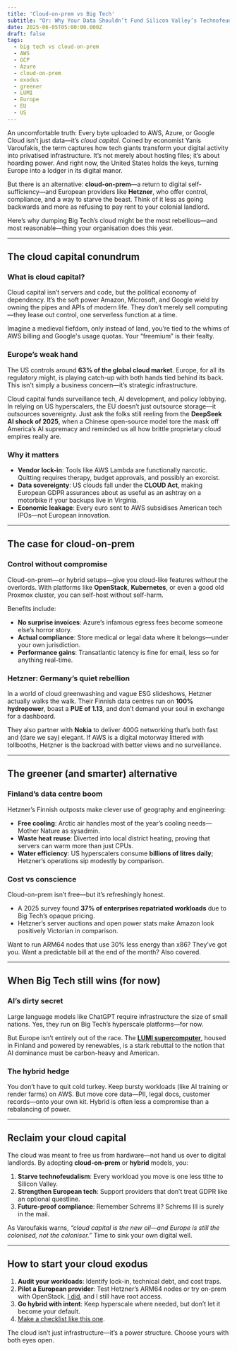 ```yaml
---
title: 'Cloud-on-prem vs Big Tech'
subtitle: "Or: Why Your Data Shouldn’t Fund Silicon Valley’s Technofeudal Empire"
date: 2025-06-05T05:00:00.000Z
draft: false
tags: 
  - big tech vs cloud-on-prem
  - AWS
  - GCP
  - Azure
  - cloud-on-prem
  - exodus
  - greener
  - LUMI
  - Europe
  - EU
  - US
---
```


An uncomfortable truth: Every byte uploaded to AWS, Azure, or Google Cloud isn’t just data—it’s *cloud capital*. Coined by economist Yanis Varoufakis, the term captures how tech giants transform your digital activity into privatised infrastructure. It’s not merely about hosting files; it’s about hoarding power. And right now, the United States holds the keys, turning Europe into a lodger in its digital manor.

But there is an alternative: **cloud-on-prem**—a return to digital self-sufficiency—and European providers like **Hetzner**, who offer control, compliance, and a way to starve the beast. Think of it less as going backwards and more as refusing to pay rent to your colonial landlord.

Here’s why dumping Big Tech’s cloud might be the most rebellious—and most reasonable—thing your organisation does this year.

---

## The cloud capital conundrum

### What is cloud capital?

Cloud capital isn’t servers and code, but the political economy of dependency. It’s the soft power Amazon, Microsoft, and Google wield by owning the pipes and APIs of modern life. They don’t merely sell computing—they lease out control, one serverless function at a time.

Imagine a medieval fiefdom, only instead of land, you’re tied to the whims of AWS billing and Google's usage quotas. Your “freemium” is their fealty.

### Europe’s weak hand

The US controls around **63% of the global cloud market**. Europe, for all its regulatory might, is playing catch-up with both hands tied behind its back. This isn't simply a business concern—it’s strategic infrastructure.

Cloud capital funds surveillance tech, AI development, and policy lobbying. In relying on US hyperscalers, the EU doesn’t just outsource storage—it outsources sovereignty. Just ask the folks still reeling from the **DeepSeek AI shock of 2025**, when a Chinese open-source model tore the mask off America’s AI supremacy and reminded us all how brittle proprietary cloud empires really are.

### Why it matters

* **Vendor lock-in**: Tools like AWS Lambda are functionally narcotic. Quitting requires therapy, budget approvals, and possibly an exorcist.
* **Data sovereignty**: US clouds fall under the **CLOUD Act**, making European GDPR assurances about as useful as an ashtray on a motorbike if your backups live in Virginia.
* **Economic leakage**: Every euro sent to AWS subsidises American tech IPOs—not European innovation.

---

## The case for cloud-on-prem

### Control without compromise

Cloud-on-prem—or hybrid setups—give you cloud-like features *without* the overlords. With platforms like **OpenStack**, **Kubernetes**, or even a good old Proxmox cluster, you can self-host without self-harm.

Benefits include:

* **No surprise invoices**: Azure’s infamous egress fees become someone else’s horror story.
* **Actual compliance**: Store medical or legal data where it belongs—under your own jurisdiction.
* **Performance gains**: Transatlantic latency is fine for email, less so for anything real-time.

### Hetzner: Germany’s quiet rebellion

In a world of cloud greenwashing and vague ESG slideshows, Hetzner actually walks the walk. Their Finnish data centres run on **100% hydropower**, boast a **PUE of 1.13**, and don’t demand your soul in exchange for a dashboard.

They also partner with **Nokia** to deliver 400G networking that’s both fast and (dare we say) elegant. If AWS is a digital motorway littered with tollbooths, Hetzner is the backroad with better views and no surveillance.

---

## The greener (and smarter) alternative

### Finland’s data centre boom

Hetzner’s Finnish outposts make clever use of geography and engineering:

* **Free cooling**: Arctic air handles most of the year’s cooling needs—Mother Nature as sysadmin.
* **Waste heat reuse**: Diverted into local district heating, proving that servers can warm more than just CPUs.
* **Water efficiency**: US hyperscalers consume **billions of litres daily**; Hetzner’s operations sip modestly by comparison.

### Cost vs conscience

Cloud-on-prem isn’t free—but it’s refreshingly honest.

* A 2025 survey found **37% of enterprises repatriated workloads** due to Big Tech’s opaque pricing.
* Hetzner’s server auctions and open power stats make Amazon look positively Victorian in comparison.

Want to run ARM64 nodes that use 30% less energy than x86? They’ve got you. Want a predictable bill at the end of the month? Also covered.

---

## When Big Tech still wins (for now)

### AI’s dirty secret

Large language models like ChatGPT require infrastructure the size of small nations. Yes, they run on Big Tech’s hyperscale platforms—for now.

But Europe isn’t entirely out of the race. The [**LUMI supercomputer**](https://www.lumi-supercomputer.eu/), housed in Finland and powered by renewables, is a stark rebuttal to the notion that AI dominance must be carbon-heavy and American.

### The hybrid hedge

You don’t have to quit cold turkey. Keep bursty workloads (like AI training or render farms) on AWS. But move core data—PII, legal docs, customer records—onto your own kit. Hybrid is often less a compromise than a rebalancing of power.

---

## Reclaim your cloud capital

The cloud was meant to free us from hardware—not hand us over to digital landlords. By adopting **cloud-on-prem** or **hybrid** models, you:

1. **Starve technofeudalism**: Every workload you move is one less tithe to Silicon Valley.
2. **Strengthen European tech**: Support providers that don’t treat GDPR like an optional questline.
3. **Future-proof compliance**: Remember Schrems II? Schrems III is surely in the mail.

As Varoufakis warns, *“cloud capital is the new oil—and Europe is still the colonised, not the coloniser.”* Time to sink your own digital well.

---

## How to start your cloud exodus

1. **Audit your workloads**: Identify lock-in, technical debt, and cost traps.
2. **Pilot a European provider**: Test Hetzner’s ARM64 nodes or try on-prem with OpenStack. [I did](https://blue.tymyrddin.dev/docs/dev/devsecops/on-prem/), and I still have root access.
3. **Go hybrid with intent**: Keep hyperscale where needed, but don’t let it become your default.
4. [Make a checklist like this one](https://blue.tymyrddin.dev/docs/dev/devsecops/on-prem/exit-checklist).

The cloud isn’t just infrastructure—it’s a power structure. Choose yours with both eyes open.
